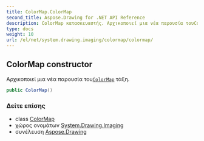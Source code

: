 ```yaml
---
title: ColorMap.ColorMap
second_title: Aspose.Drawing for .NET API Reference
description: ColorMap κατασκευαστής. Αρχικοποιεί μια νέα παρουσία τουColorMap τάξη.
type: docs
weight: 10
url: /el/net/system.drawing.imaging/colormap/colormap/
---
```

## ColorMap constructor

Αρχικοποιεί μια νέα παρουσία του[`ColorMap`](../) τάξη.

```csharp
public ColorMap()
```

### Δείτε επίσης

* class [ColorMap](../)
* χώρος ονομάτων [System.Drawing.Imaging](../../colormap/)
* συνέλευση [Aspose.Drawing](../../../)


